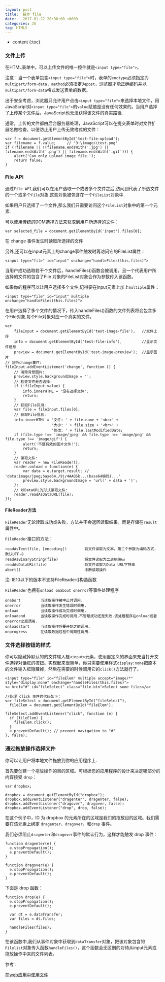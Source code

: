 ```yaml
---
layout: post
title:  操作 file
date:   2017-01-22 20:38:00 +0800
categories: JS
tag: HTML5
---
```


* content
{:toc}

### 文件上传 

在HTML表单中，可以上传文件的唯一控件就是`<input type="file">`。

注意：当一个表单包含`<input type="file">`时，表单的`enctype`必须指定为`multipart/form-data`，`method`必须指定为`post`，浏览器才能正确编码并以`multipart/form-data`格式发送表单的数据。

出于安全考虑，浏览器只允许用户点击`<input type="file">`来选择本地文件，用JavaScript对`<input type="file">`的`value`赋值是没有任何效果的。当用户选择了上传某个文件后，JavaScript也无法获得该文件的真实路径.

通常，上传的文件都由后台服务器处理，JavaScript可以在提交表单时对文件扩展名做检查，以便防止用户上传无效格式的文件：

```
var f = document.getElementById('test-file-upload');
var filename = f.value; 	// 'D:\images\test.png'
if (!filename || !(filename.endsWith('.jpg') || filename.endsWith('.png') || filename.endsWith('.gif'))) {
    alert('Can only upload image file.');
    return false;
}
```

### File API

通过`File API`,我们可以在用户选取一个或者多个文件之后,访问到代表了所选文件的一个或多个`File`对象,这些对象被包含在一个`FileList`对象中.

如果用户只选择了一个文件,那么我们只需要访问这个`FileList`对象中的第一个元素.

可以使用传统的DOM选择方法来获取到用户所选择的文件：

	var selected_file = document.getElementById('input').files[0];

在 change 事件发生时读取所选择的文件

另外,还可以在input元素上的change事件触发时再访问它的FileList属性：

	<input type="file" id="input" onchange="handleFiles(this.files)">

当用户成功选取若干个文件后，handleFiles()函数会被调用，且一个代表用户所选择的文件的包含了File 对象的FileList对象会作为参数传入该函数。

如果你的程序可以让用户选择多个文件,记得要在input元素上加上`multiple`属性：

	<input type="file" id="input" multiple onchange="handleFiles(this.files)">

在用户选择了多个文件的情况下，传入handleFiles()函数的文件列表将会包含多个File对象,每个File对象对应一个真实的文件。

```
var
    fileInput = document.getElementById('test-image-file'),	  //文件上传  
    info = document.getElementById('test-file-info'),    	  //显示文件信息
    preview = document.getElementById('test-image-preview');  //显示图片
// 监听change事件:
fileInput.addEventListener('change', function () {
    // 清除背景图片:
    preview.style.backgroundImage = '';
    // 检查文件是否选择:
    if (!fileInput.value) {
        info.innerHTML = '没有选择文件';
        return;
    }
    // 获取File引用:
    var file = fileInput.files[0];
    // 获取File信息:
    info.innerHTML = '文件: ' + file.name + '<br>' +
                     '大小: ' + file.size + '<br>' +
                     '修改: ' + file.lastModifiedDate;
    if (file.type !== 'image/jpeg' && file.type !== 'image/png' && file.type !== 'image/gif') {
        alert('不是有效的图片文件!');
        return;
    }
    // 读取文件:
    var reader = new FileReader();
    reader.onload = function(e) {
        var data = e.target.result; // 'data:image/jpeg;base64,/9j/4AAQSk...(base64编码)...'            
        preview.style.backgroundImage = 'url(' + data + ')';
    };
    // 以DataURL的形式读取文件:
    reader.readAsDataURL(file);
});
```

#### FileReader方法

`FileReader`无论读取成功或失败，方法并不会返回读取结果，而是存储在`result`属性中。

`FileReader`接口的方法：

```
readAsText(file, [encoding]) 		将文件读取为文本，第二个参数为编码方式，默认UTF-8
readAsBinaryString(file)			将文件读取为二进制编码
readAsDataURL(file) 				将文件读取为Data URL字符串
abort() 							中断读取操作
```

注: IE10以下的版本不支持FileReader()构造函数

`FileReader`也拥有`onload onabout onerror`等事件处理程序

```
onabort			当读取操作被中止时调用.
onerror			当读取操作发生错误时调用.
onload			当读取操作成功完成时调用.
onloadend		当读取操作完成时调用,不管是成功还是失败.该处理程序在onload或者onerror之后调用.
onloadstart		当读取操作将要开始之前调用.
onprogress		在读取数据过程中周期性调用.
```

### 文件选择按钮的样式

你可以隐藏掉默认的的文件输入框`<input>`元素，使用自定义的界面来充当打开文件选择对话框的按钮。实现起来很简单，你只需要使用样式`display:none`把原本的文件输入框隐藏掉，然后在需要的时候调用它的`click()`方法就行了。

```
<input type="file" id="fileElem" multiple accept="image/*" style="display:none" onchange="handleFiles(this.files)">
<a href="#" id="fileSelect" class="file-btn">Select some files</a>

//处理 click 事件的代码如下：
var fileSelect = document.getElementById("fileSelect"),
  fileElem = document.getElementById("fileElem");

fileSelect.addEventListener("click", function (e) {
  if (fileElem) {
    fileElem.click();
  }
  e.preventDefault(); // prevent navigation to "#"
}, false);
```

### 通过拖放操作选择文件

你可以让用户将本地文件拖放到你的应用程序上.

首先要创建一个拖放操作的目的区域。可根据您的应用程序的设计来决定哪部分的内容接受 `drop`：

```
var dropbox;

dropbox = document.getElementById("dropbox");
dropbox.addEventListener("dragenter", dragenter, false);
dropbox.addEventListener("dragover", dragover, false);
dropbox.addEventListener("drop", drop, false);
```

在这个例子中，ID 为 dropbox 的元素所在的区域是我们的拖放目的区域。我们需要在该元素上绑定 `dragenter`，`dragover`，和`drop` 事件。

我们必须阻止`dragenter`和`dragover`事件的默认行为，这样才能触发 drop 事件：

```
function dragenter(e) {
  e.stopPropagation();
  e.preventDefault();
}

function dragover(e) {
  e.stopPropagation();
  e.preventDefault();
}
```

下面是 drop 函数：

```
function drop(e) {
  e.stopPropagation();
  e.preventDefault();

  var dt = e.dataTransfer;
  var files = dt.files;

  handleFiles(files);
}
```

在该函数中,我们从事件对象中获取到`dataTransfer`对象，把该对象包含的`Filelist`对象传入函数`handleFiles()`，这个函数会无区别的对待从input元素或拖放操作中来的文件列表。


参考：

[在web应用中使用文件](https://developer.mozilla.org/zh-CN/docs/Using_files_from_web_applications)